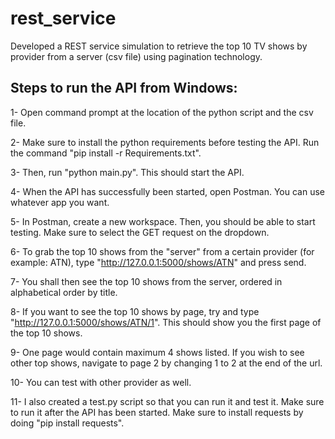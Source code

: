 # rest_service

Developed a REST service simulation to retrieve the top 10 TV shows by provider from a server (csv file) using pagination technology. 

## Steps to run the API from Windows:
1- Open command prompt at the location of the python script and the csv file.  

2- Make sure to install the python requirements before testing the API. Run the command "pip install -r Requirements.txt".  

3- Then, run "python main.py". This should start the API.  

4- When the API has successfully been started, open Postman. You can use whatever app you want.  

5- In Postman, create a new workspace. Then, you should be able to start testing. Make sure to select the GET request on the dropdown.  

6- To grab the top 10 shows from the "server" from a certain provider (for example: ATN), type "http://127.0.0.1:5000/shows/ATN" and press send.  

7- You shall then see the top 10 shows from the server, ordered in alphabetical order by title.  

8- If you want to see the top 10 shows by page, try and type "http://127.0.0.1:5000/shows/ATN/1". This should show you the first page of the top 10 shows.  

9- One page would contain maximum 4 shows listed. If you wish to see other top shows, navigate to page 2 by changing 1 to 2 at the end of the url.

10- You can test with other provider as well.  

11- I also created a test.py script so that you can run it and test it. Make sure to run it after the API has been started. Make sure to install requests by doing "pip install requests".

